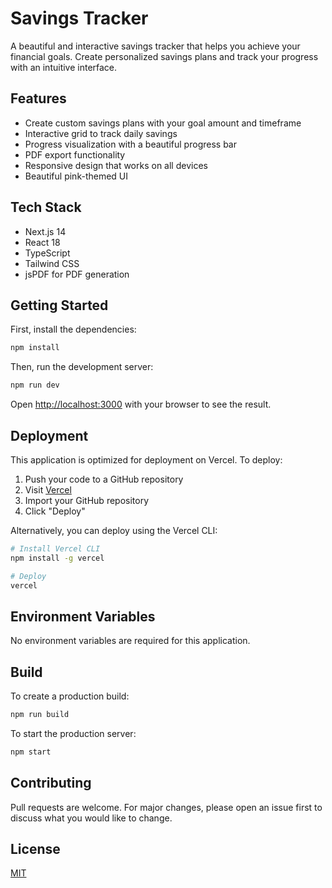 # Savings Tracker

A beautiful and interactive savings tracker that helps you achieve your financial goals. Create personalized savings plans and track your progress with an intuitive interface.

## Features

- Create custom savings plans with your goal amount and timeframe
- Interactive grid to track daily savings
- Progress visualization with a beautiful progress bar
- PDF export functionality
- Responsive design that works on all devices
- Beautiful pink-themed UI

## Tech Stack

- Next.js 14
- React 18
- TypeScript
- Tailwind CSS
- jsPDF for PDF generation

## Getting Started

First, install the dependencies:

```bash
npm install
```

Then, run the development server:

```bash
npm run dev
```

Open [http://localhost:3000](http://localhost:3000) with your browser to see the result.

## Deployment

This application is optimized for deployment on Vercel. To deploy:

1. Push your code to a GitHub repository
2. Visit [Vercel](https://vercel.com)
3. Import your GitHub repository
4. Click "Deploy"

Alternatively, you can deploy using the Vercel CLI:

```bash
# Install Vercel CLI
npm install -g vercel

# Deploy
vercel
```

## Environment Variables

No environment variables are required for this application.

## Build

To create a production build:

```bash
npm run build
```

To start the production server:

```bash
npm start
```

## Contributing

Pull requests are welcome. For major changes, please open an issue first to discuss what you would like to change.

## License

[MIT](https://choosealicense.com/licenses/mit/)
